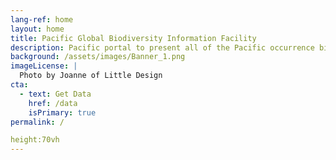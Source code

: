 ```yaml
---
lang-ref: home
layout: home
title: Pacific Global Biodiversity Information Facility
description: Pacific portal to present all of the Pacific occurrence biodiversity data available on GBIF.
background: /assets/images/Banner_1.png
imageLicense: |
  Photo by Joanne of Little Design
cta:
  - text: Get Data
    href: /data
    isPrimary: true
permalink: /

height:70vh
---
```



